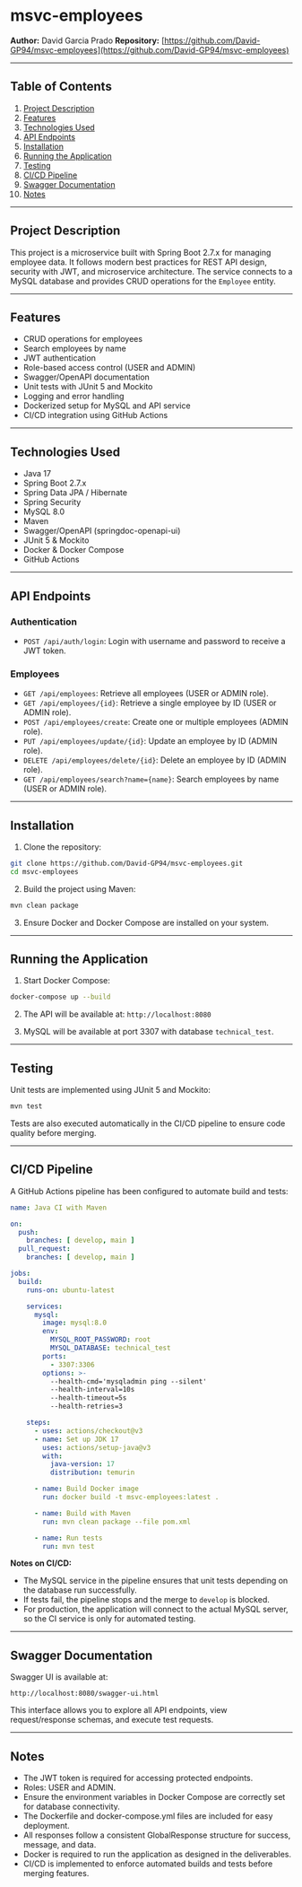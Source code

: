 # msvc-employees

**Author:** David Garcia Prado
**Repository:** [https://github.com/David-GP94/msvc-employees](https://github.com/David-GP94/msvc-employees)

---

## Table of Contents

1. [Project Description](#project-description)
2. [Features](#features)
3. [Technologies Used](#technologies-used)
4. [API Endpoints](#api-endpoints)
5. [Installation](#installation)
6. [Running the Application](#running-the-application)
7. [Testing](#testing)
8. [CI/CD Pipeline](#cicd-pipeline)
9. [Swagger Documentation](#swagger-documentation)
10. [Notes](#notes)

---

## Project Description

This project is a microservice built with Spring Boot 2.7.x for managing employee data. It follows modern best practices for REST API design, security with JWT, and microservice architecture. The service connects to a MySQL database and provides CRUD operations for the `Employee` entity.

---

## Features

* CRUD operations for employees
* Search employees by name
* JWT authentication
* Role-based access control (USER and ADMIN)
* Swagger/OpenAPI documentation
* Unit tests with JUnit 5 and Mockito
* Logging and error handling
* Dockerized setup for MySQL and API service
* CI/CD integration using GitHub Actions

---

## Technologies Used

* Java 17
* Spring Boot 2.7.x
* Spring Data JPA / Hibernate
* Spring Security
* MySQL 8.0
* Maven
* Swagger/OpenAPI (springdoc-openapi-ui)
* JUnit 5 & Mockito
* Docker & Docker Compose
* GitHub Actions

---

## API Endpoints

### Authentication

* `POST /api/auth/login`: Login with username and password to receive a JWT token.

### Employees

* `GET /api/employees`: Retrieve all employees (USER or ADMIN role).
* `GET /api/employees/{id}`: Retrieve a single employee by ID (USER or ADMIN role).
* `POST /api/employees/create`: Create one or multiple employees (ADMIN role).
* `PUT /api/employees/update/{id}`: Update an employee by ID (ADMIN role).
* `DELETE /api/employees/delete/{id}`: Delete an employee by ID (ADMIN role).
* `GET /api/employees/search?name={name}`: Search employees by name (USER or ADMIN role).

---

## Installation

1. Clone the repository:

```bash
git clone https://github.com/David-GP94/msvc-employees.git
cd msvc-employees
```

2. Build the project using Maven:

```bash
mvn clean package
```

3. Ensure Docker and Docker Compose are installed on your system.

---

## Running the Application

1. Start Docker Compose:

```bash
docker-compose up --build
```

2. The API will be available at:
   `http://localhost:8080`

3. MySQL will be available at port 3307 with database `technical_test`.

---

## Testing

Unit tests are implemented using JUnit 5 and Mockito:

```bash
mvn test
```

Tests are also executed automatically in the CI/CD pipeline to ensure code quality before merging.

---

## CI/CD Pipeline

A GitHub Actions pipeline has been configured to automate build and tests:

```yaml
name: Java CI with Maven

on:
  push:
    branches: [ develop, main ]
  pull_request:
    branches: [ develop, main ]

jobs:
  build:
    runs-on: ubuntu-latest

    services:
      mysql:
        image: mysql:8.0
        env:
          MYSQL_ROOT_PASSWORD: root
          MYSQL_DATABASE: technical_test
        ports:
          - 3307:3306
        options: >-
          --health-cmd='mysqladmin ping --silent'
          --health-interval=10s
          --health-timeout=5s
          --health-retries=3

    steps:
      - uses: actions/checkout@v3
      - name: Set up JDK 17
        uses: actions/setup-java@v3
        with:
          java-version: 17
          distribution: temurin

      - name: Build Docker image
        run: docker build -t msvc-employees:latest .

      - name: Build with Maven
        run: mvn clean package --file pom.xml

      - name: Run tests
        run: mvn test
```

**Notes on CI/CD:**

* The MySQL service in the pipeline ensures that unit tests depending on the database run successfully.
* If tests fail, the pipeline stops and the merge to `develop` is blocked.
* For production, the application will connect to the actual MySQL server, so the CI service is only for automated testing.

---

## Swagger Documentation

Swagger UI is available at:

```
http://localhost:8080/swagger-ui.html
```

This interface allows you to explore all API endpoints, view request/response schemas, and execute test requests.

---

## Notes

* The JWT token is required for accessing protected endpoints.
* Roles: USER and ADMIN.
* Ensure the environment variables in Docker Compose are correctly set for database connectivity.
* The Dockerfile and docker-compose.yml files are included for easy deployment.
* All responses follow a consistent GlobalResponse structure for success, message, and data.
* Docker is required to run the application as designed in the deliverables.
* CI/CD is implemented to enforce automated builds and tests before merging features.
